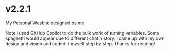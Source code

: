 # v2.2.1

My Personal Wesbite designed by me

Note I used GitHub Copilot to do the bulk work of turning variables. 
Some spaghetti would appear due to different chat history.
I came up with my own design and vision and coded it myself step by step.
Thanks for reading!
